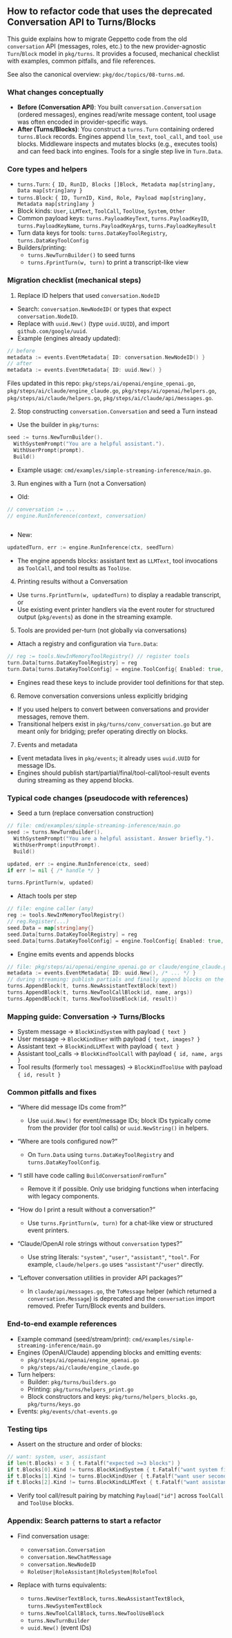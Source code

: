 ## How to refactor code that uses the deprecated Conversation API to Turns/Blocks

This guide explains how to migrate Geppetto code from the old `conversation` API (messages, roles, etc.) to the new provider-agnostic `Turn`/`Block` model in `pkg/turns`. It provides a focused, mechanical checklist with examples, common pitfalls, and file references.

See also the canonical overview: `pkg/doc/topics/08-turns.md`.

### What changes conceptually

- **Before (Conversation API)**: You built `conversation.Conversation` (ordered messages), engines read/write message content, tool usage was often encoded in provider-specific ways.
- **After (Turns/Blocks)**: You construct a `turns.Turn` containing ordered `turns.Block` records. Engines append `llm_text`, `tool_call`, and `tool_use` blocks. Middleware inspects and mutates blocks (e.g., executes tools) and can feed back into engines. Tools for a single step live in `Turn.Data`.

### Core types and helpers

- `turns.Turn`: `{ ID, RunID, Blocks []Block, Metadata map[string]any, Data map[string]any }`
- `turns.Block`: `{ ID, TurnID, Kind, Role, Payload map[string]any, Metadata map[string]any }`
- Block kinds: `User`, `LLMText`, `ToolCall`, `ToolUse`, `System`, `Other`
- Common payload keys: `turns.PayloadKeyText`, `turns.PayloadKeyID`, `turns.PayloadKeyName`, `turns.PayloadKeyArgs`, `turns.PayloadKeyResult`
- Turn data keys for tools: `turns.DataKeyToolRegistry`, `turns.DataKeyToolConfig`
- Builders/printing:
  - `turns.NewTurnBuilder()` to seed turns
  - `turns.FprintTurn(w, turn)` to print a transcript-like view

### Migration checklist (mechanical steps)

1) Replace ID helpers that used `conversation.NodeID`
- Search: `conversation.NewNodeID(` or types that expect `conversation.NodeID`.
- Replace with `uuid.New()` (type `uuid.UUID`), and import `github.com/google/uuid`.
- Example (engines already updated):
```go
// before
metadata := events.EventMetadata{ ID: conversation.NewNodeID() }
// after
metadata := events.EventMetadata{ ID: uuid.New() }
```
Files updated in this repo: `pkg/steps/ai/openai/engine_openai.go`, `pkg/steps/ai/claude/engine_claude.go`, `pkg/steps/ai/openai/helpers.go`, `pkg/steps/ai/claude/helpers.go`, `pkg/steps/ai/claude/api/messages.go`.

2) Stop constructing `conversation.Conversation` and seed a Turn instead
- Use the builder in `pkg/turns`:
```go
seed := turns.NewTurnBuilder().
  WithSystemPrompt("You are a helpful assistant.").
  WithUserPrompt(prompt).
  Build()
```
- Example usage: `cmd/examples/simple-streaming-inference/main.go`.

3) Run engines with a Turn (not a Conversation)
- Old:
```go
// conversation := ...
// engine.RunInference(context, conversation)
```

```result
```
- New:
```go
updatedTurn, err := engine.RunInference(ctx, seedTurn)
```
- The engine appends blocks: assistant text as `LLMText`, tool invocations as `ToolCall`, and tool results as `ToolUse`.

4) Printing results without a Conversation
- Use `turns.FprintTurn(w, updatedTurn)` to display a readable transcript, or
- Use existing event printer handlers via the event router for structured output (`pkg/events`) as done in the streaming example.

5) Tools are provided per-turn (not globally via conversations)
- Attach a registry and configuration via `Turn.Data`:
```go
// reg := tools.NewInMemoryToolRegistry() // register tools
turn.Data[turns.DataKeyToolRegistry] = reg
turn.Data[turns.DataKeyToolConfig] = engine.ToolConfig{ Enabled: true, ToolChoice: engine.ToolChoiceAuto }
```
- Engines read these keys to include provider tool definitions for that step.

6) Remove conversation conversions unless explicitly bridging
- If you used helpers to convert between conversations and provider messages, remove them.
- Transitional helpers exist in `pkg/turns/conv_conversation.go` but are meant only for bridging; prefer operating directly on blocks.

7) Events and metadata
- Event metadata lives in `pkg/events`; it already uses `uuid.UUID` for message IDs.
- Engines should publish start/partial/final/tool-call/tool-result events during streaming as they append blocks.

### Typical code changes (pseudocode with references)

- Seed a turn (replace conversation construction)
```go
// file: cmd/examples/simple-streaming-inference/main.go
seed := turns.NewTurnBuilder().
  WithSystemPrompt("You are a helpful assistant. Answer briefly.").
  WithUserPrompt(inputPrompt).
  Build()

updated, err := engine.RunInference(ctx, seed)
if err != nil { /* handle */ }

turns.FprintTurn(w, updated)
```

- Attach tools per step
```go
// file: engine caller (any)
reg := tools.NewInMemoryToolRegistry()
// reg.Register(...)
seed.Data = map[string]any{}
seed.Data[turns.DataKeyToolRegistry] = reg
seed.Data[turns.DataKeyToolConfig] = engine.ToolConfig{ Enabled: true, ToolChoice: engine.ToolChoiceAuto }
```

- Engine emits events and appends blocks
```go
// file: pkg/steps/ai/openai/engine_openai.go or claude/engine_claude.go
metadata := events.EventMetadata{ ID: uuid.New(), /* ... */ }
// during streaming: publish partials and finally append blocks on the Turn
turns.AppendBlock(t, turns.NewAssistantTextBlock(text))
turns.AppendBlock(t, turns.NewToolCallBlock(id, name, args))
turns.AppendBlock(t, turns.NewToolUseBlock(id, result))
```

### Mapping guide: Conversation → Turns/Blocks

- System message → `BlockKindSystem` with payload `{ text }`
- User message → `BlockKindUser` with payload `{ text, images? }`
- Assistant text → `BlockKindLLMText` with payload `{ text }`
- Assistant tool_calls → `BlockKindToolCall` with payload `{ id, name, args }`
- Tool results (formerly `tool` messages) → `BlockKindToolUse` with payload `{ id, result }`

### Common pitfalls and fixes

- “Where did message IDs come from?”
  - Use `uuid.New()` for event/message IDs; block IDs typically come from the provider (for tool calls) or `uuid.NewString()` in helpers.

- “Where are tools configured now?”
  - On `Turn.Data` using `turns.DataKeyToolRegistry` and `turns.DataKeyToolConfig`.

- “I still have code calling `BuildConversationFromTurn`”
  - Remove it if possible. Only use bridging functions when interfacing with legacy components.

- “How do I print a result without a conversation?”
  - Use `turns.FprintTurn(w, turn)` for a chat-like view or structured event printers.

- “Claude/OpenAI role strings without `conversation` types?”
  - Use string literals: `"system"`, `"user"`, `"assistant"`, `"tool"`. For example, `claude/helpers.go` uses `"assistant"`/`"user"` directly.

- “Leftover conversation utilities in provider API packages?”
  - In `claude/api/messages.go`, the `ToMessage` helper (which returned a `conversation.Message`) is deprecated and the `conversation` import removed. Prefer Turn/Block events and builders.

### End-to-end example references

- Example command (seed/stream/print): `cmd/examples/simple-streaming-inference/main.go`
- Engines (OpenAI/Claude) appending blocks and emitting events:
  - `pkg/steps/ai/openai/engine_openai.go`
  - `pkg/steps/ai/claude/engine_claude.go`
- Turn helpers:
  - Builder: `pkg/turns/builders.go`
  - Printing: `pkg/turns/helpers_print.go`
  - Block constructors and keys: `pkg/turns/helpers_blocks.go`, `pkg/turns/keys.go`
- Events: `pkg/events/chat-events.go`

### Testing tips

- Assert on the structure and order of blocks:
```go
// want: system, user, assistant
if len(t.Blocks) < 3 { t.Fatalf("expected >=3 blocks") }
if t.Blocks[0].Kind != turns.BlockKindSystem { t.Fatalf("want system first") }
if t.Blocks[1].Kind != turns.BlockKindUser { t.Fatalf("want user second") }
if t.Blocks[2].Kind != turns.BlockKindLLMText { t.Fatalf("want assistant third") }
```
- Verify tool call/result pairing by matching `Payload["id"]` across `ToolCall` and `ToolUse` blocks.

### Appendix: Search patterns to start a refactor

- Find conversation usage:
  - `conversation.Conversation`
  - `conversation.NewChatMessage`
  - `conversation.NewNodeID`
  - `RoleUser|RoleAssistant|RoleSystem|RoleTool`

- Replace with turns equivalents:
  - `turns.NewUserTextBlock`, `turns.NewAssistantTextBlock`, `turns.NewSystemTextBlock`
  - `turns.NewToolCallBlock`, `turns.NewToolUseBlock`
  - `turns.NewTurnBuilder`
  - `uuid.New()` (event IDs)


